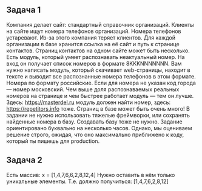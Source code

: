 ## Задача 1
Компания делает сайт: стандартный справочник организаций. Клиенты на сайте ищут номера телефонов организаций. Номера телефонов устаревают. Из-за этого компания теряет клиентов.
Для каждой организации в базе хранится ссылка на её сайт и путь к странице контактов. Страниц контактов на одном сайте может быть несколько. Есть модуль, который умеет распознавать неактуальный номер. На вход он получает список номеров в формате 8KKKNNNNNNN.
Вам нужно написать модуль, который скачивает web-страницы, находит в тексте и выводит все распознанные номера телефонов в этом формате.
Номера по формату российские. Если для номера не указан код города — номер московский.
Чем выше доля распознаваемых реальных номеров на странице и чем быстрее работает модуль — тем он лучше. Здесь: https://masterdel.ru модуль должен найти номер, здесь: https://repetitors.info тоже. Страниц в базе может быть очень много!
В задании не нужно использовать тяжелые фреймворки, или сохранять найденные номера в базу. Создавать базу тоже не нужно. Задание ориентировано буквально на несколько часов. Однако, мы оцениваем решение строго, ожидая, что оно максимально приближено к коду, который ты пишешь для production.

## Задача 2
Есть массив:
x = [1,4,7,6,6,2,8,12,4]
Нужно оставить в нём только уникальные элементы. Т.е. должно получиться:
[1,4,7,6,2,8,12]